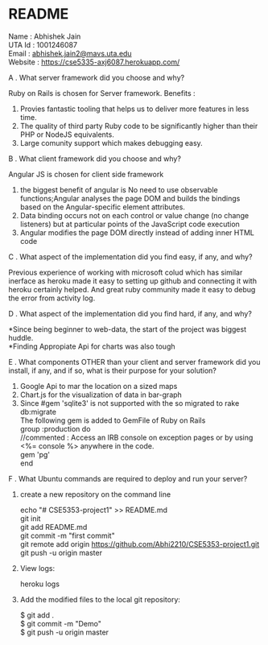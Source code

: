 # README
Name    : Abhishek Jain<br>
UTA Id  : 1001246087<br>
Email   : abhishek.jain2@mavs.uta.edu<br>
Website : https://cse5335-axj6087.herokuapp.com/<br>

A  . What server framework did you choose and why?
 
Ruby on Rails is chosen for Server framework. 
Benefits : <br>
1) Provies fantastic tooling that helps us to deliver more features in less time.<br>
2) The quality of third party Ruby code to be significantly higher than their PHP or NodeJS equivalents.<br>
3) Large comunity support which makes debugging easy.<br>

B  . What client framework did you choose and why?

Angular JS is chosen for client side framework<br>
1) the biggest benefit of angular is No need to use observable functions;Angular analyses the page DOM and builds the bindings based on the Angular-specific element attributes. <br>
2) Data binding occurs not on each control or value change (no change listeners) but at particular points of the JavaScript code execution<br>
3) Angular modifies the page DOM directly instead of adding inner HTML code<br>

C . What aspect of the implementation did you find easy, if any, and why?

Previous experience of working with microsoft colud which has similar inerface as heroku made it easy to setting up github and connecting it with heroku certainly helped. And great ruby community made it easy to debug the error from activity log. <br>

D . What aspect of the implementation did you find hard, if any, and why?

*Since being beginner to web-data, the start of the project was biggest huddle.<br>
*Finding Appropiate Api for charts was also tough<br>

E . What components OTHER than your client and server framework did you install,
    if any, and if so, what is their purpose for your solution?
    
1) Google Api to mar the location on a sized maps<br>
2) Chart.js for the visualization of data in bar-graph<br>
3) Since #gem 'sqlite3'  is not supported with the so migrated to rake db:migrate<br>
The following gem is added to GemFile of Ruby on Rails<br>
group :production do<br>
  //commented : Access an IRB console on exception pages or by using <%= console %> anywhere in the code.<br>
  gem 'pg'<br>
end<br>
 
F . What Ubuntu commands are required to deploy and run your server?

1) create a new repository on the command line<br>

    echo "# CSE5353-project1" >> README.md<br>
git init <br>
git add README.md<br>
git commit -m "first commit"<br>
git remote add origin https://github.com/Abhi2210/CSE5353-project1.git<br>
git push -u origin master<br>

2) View logs:

    heroku logs

3) Add the modified files to the local git repository:
   
   $ git add .<br>
   $ git commit -m "Demo"<br>
   $ git push -u origin master<br>
   











